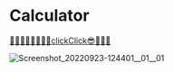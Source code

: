 # Calculator
[🐱‍🏍🐱‍🐉🐱‍💻🐱‍🚀clickClick😎🐱‍👤✨](https://harunkesmegulu.github.io/calculator/)

![Screenshot_20220923-124401__01__01](https://user-images.githubusercontent.com/109246134/191934733-467eb9d6-3689-4c2c-93e1-997eea9be0ff.jpg)
